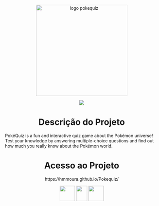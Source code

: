 <p align="center">
<img width="300" height="300" alt="logo pokequiz" src="https://github.com/user-attachments/assets/dab169ab-1153-4259-9674-ea204982b38c" />
  <p align="center">
    <img loading="lazy" src="https://img.shields.io/badge/Em%20desenvolvimento%20-%20Em%20desenvolvimento?label=Status"/>
  </p>
<h1 align="center"> Descrição do Projeto </h1>
</p>
PokéQuiz is a fun and interactive quiz game about the Pokémon universe!
Test your knowledge by answering multiple-choice questions and find out how much you really know about the Pokémon world.
<h1 align="center"> Acesso ao Projeto </h1>
<p align="center">
https://hmmoura.github.io/Pokequiz/
</p>
<p align="center">
  <img width="50" height="50" lazy="lazy" src="https://upload.wikimedia.org/wikipedia/commons/thumb/6/61/HTML5_logo_and_wordmark.svg/1024px-HTML5_logo_and_wordmark.svg.png"/>
  <img width="36" height="50" lazy="lazy" src="https://upload.wikimedia.org/wikipedia/commons/thumb/d/d5/CSS3_logo_and_wordmark.svg/1452px-CSS3_logo_and_wordmark.svg.png"/>
  <img width="50" height="50" lazy="lazy" src="https://wildcardcorp.com/image-repository/javascript-icon.png/@@images/image.png"/>
</p>
